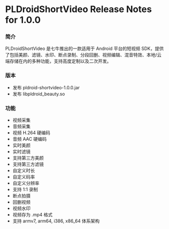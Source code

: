 # PLDroidShortVideo Release Notes for 1.0.0

### 简介
PLDroidShortVideo 是七牛推出的一款适用于 Android 平台的短视频 SDK，提供了包括美颜、滤镜、水印、断点录制、分段回删、视频编辑、混音特效、本地/云端存储在内的多种功能，支持高度定制以及二次开发。

### 版本
* 发布 pldroid-shortvideo-1.0.0.jar
* 发布 libpldroid_beauty.so

### 功能
* 视频采集
* 音频采集
* 视频 H.264 硬编码
* 音频 AAC 硬编码
* 实时美颜
* 实时滤镜
* 支持第三方美颜
* 支持第三方滤镜
* 自定义时长
* 自定义码率
* 自定义分辨率 
* 支持 1:1 录制 
* 断点拍摄
* 回删视频
* 视频水印  
* 视频存为 .mp4 格式
* 支持 armv7, arm64, i386, x86_64 体系架构